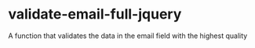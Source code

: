 # validate-email-full-jquery
A function that validates the data in the email field with the highest quality
